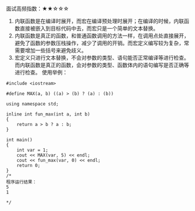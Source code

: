 面试高频指数：★★☆☆☆

1. 内联函数是在编译时展开，而宏在编译预处理时展开；在编译的时候，内联函数直接被嵌入到目标代码中去，而宏只是一个简单的文本替换。
2. 内联函数是真正的函数，和普通函数调用的方法一样，在调用点处直接展开，避免了函数的参数压栈操作，减少了调用的开销。而宏定义编写较为复杂，常需要增加一些括号来避免歧义。
3. 宏定义只进行文本替换，不会对参数的类型、语句能否正常编译等进行检查。而内联函数是真正的函数，会对参数的类型、函数体内的语句编写是否正确等进行检查。
使用举例：


```
#include <iostream>

#define MAX(a, b) ((a) > (b) ? (a) : (b))

using namespace std;

inline int fun_max(int a, int b)
{
    return a > b ? a : b;
}

int main()
{
    int var = 1;
    cout << MAX(var, 5) << endl;     
    cout << fun_max(var, 0) << endl; 
    return 0;
}
/*
程序运行结果：
5
1

*/
```

